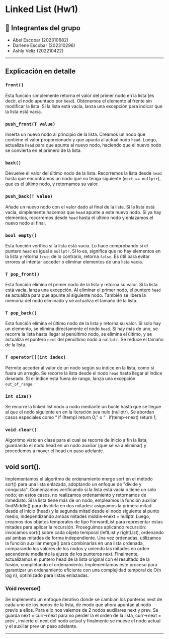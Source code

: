 # Linked List (Hw1)

## 📌 Integrantes del grupo
- Abel Escobar (202310682)
- Darlene Escobar (202310296)
- Ashly Veliz (202210422)

------

## Explicación en detalle

### `front()`
Esta función simplemente retorna el valor del primer nodo en la lista (es decir, el nodo apuntado por `head`). Obtenemos el elemento al frente sin modificar la lista. Si la lista está vacía, lanza una excepción para indicar que la lista está vacía.

### `push_front(T value)`
Inserta un nuevo nodo al principio de la lista. Creamos un nodo que contiene el valor proporcionado y que apunta al actual nodo `head`. Luego, actualiza `head` para que apunte al nuevo nodo, haciendo que el nuevo nodo se convierta en el primero de la lista.

### `back()`
Devuelve el valor del último nodo de la lista. Recorremos la lista desde `head` hasta que encontramos un nodo que no tenga siguiente (`next == nullptr`), que es el último nodo, y retornamos su valor.

### `push_back(T value)`
Añade un nuevo nodo con el valor dado al final de la lista. Si la lista está vacía, simplemente hacemos que `head` apunte a este nuevo nodo. Si ya hay elementos, recorremos desde `head` hasta el último nodo y enlazamos el nuevo nodo al final.

### `bool empty()`
Esta función verifica si la lista está vacía. Lo hace comprobando si el puntero `head` es igual a `nullptr`. Si lo es, significa que no hay elementos en la lista y retorna `true`; de lo contrario, retorna `false`. Es útil para evitar errores al intentar acceder o eliminar elementos de una lista vacía.

### `T pop_front()`
Esta función elimina el primer nodo de la lista y retorna su valor. Si la lista está vacía, lanza una excepción. Al eliminar el primer nodo, el puntero `head` se actualiza para que apunte al siguiente nodo. También se libera la memoria del nodo eliminado y se actualiza el tamaño de la lista.

### `T pop_back()`
Esta función elimina el último nodo de la lista y retorna su valor. Si solo hay un elemento, se elimina directamente el nodo `head`. Si hay más de uno, se recorre la lista hasta llegar al penúltimo nodo, se elimina el último, y se actualiza el puntero `next` del penúltimo nodo a `nullptr`. Se reduce el tamaño de la lista.

### `T operator[](int index)`
Permite acceder al valor de un nodo según su índice en la lista, como si fuera un arreglo. Se recorre la lista desde el nodo `head` hasta llegar al índice deseado. Si el índice está fuera de rango, lanza una excepción `out_of_range`.

### `int size()`

Se recorre la linked list nodo a nodo mediante un bucle hasta que se llegue al que el nodo siguiente en en la iteración sea nulo (nullptr). Se abordan casos especiales como “ if (!temp) return 0;” o “   if(temp->next) return 1;

### `void clear()`
Algoritmo visto en clase para el cual se recorre de inicio a fin la lista, guardando el nodo head en un nodo auxiliar (que se va a eliminar) y procedemos a mover el head un paso adelante. 

## void sort().
Implementamos el algoritmo de ordenamiento merge sort en el método sort() para una lista enlazada, adoptando un enfoque de "divide y conquista". Comenzamos verificando si la lista está vacía o tiene un solo nodo; en estos casos, no realizamos ordenamiento y retornamos de inmediato. Si la lista tiene más de un nodo, empleamos la función auxiliar findMiddle() para dividirla en dos mitades: asignamos la primera mitad desde el inicio (head) y la segunda mitad desde el nodo siguiente al punto medio, independizando ambas mitades middle->next = nullptr. Luego, creamos dos objetos temporales de tipo ForwardList para representar estas mitades para aplicar la recursión. 
Proseguimos aplicando recursión: invocamos sort() sobre cada objeto temporal (leftList y rightList), ordenando así ambas mitades de forma independiente. Una vez ordenadas, utilizamos la función auxiliar merge() para combinarlas en una lista ordenada, comparando los valores de los nodos y uniendo las mitades en orden ascendente mediante la ajuste de los punteros next. Finalmente, actualizamos el puntero head de la lista original con el resultado de la fusión, completando el ordenamiento. Implementamos este proceso para garantizar un ordenamiento eficiente con una complejidad temporal de O(n log n), optimizado para listas enlazadas.
### Void reverse()

Se implementó un enfoque iterativo donde se cambian los punteros next de cada uno de los nodos de la lista, de modo que ahora apuntan al nodo previo a ellos. Para ello nos valemos de 2 nodos auxiliares next y prev. Se guarda next = curr->next para no perder la el orden de la lista, curr->next = prev , invierte el next del nodo actual y finalmente se mueve el nodo actual y el auxiliar prev un paso adelante. 

---